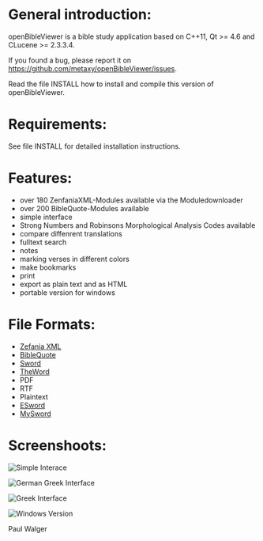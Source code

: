 

General introduction:
====================
openBibleViewer is a bible study application based on C++11, Qt >= 4.6 and CLucene >= 2.3.3.4.

If you found a bug, please report it on <https://github.com/metaxy/openBibleViewer/issues>.

Read the file INSTALL how to install and compile this version of openBibleViewer.

Requirements:
================
See file INSTALL for detailed installation instructions.


Features:
=================
+ over 180 ZenfaniaXML-Modules available via the Moduledownloader
+ over 200 BibleQuote-Modules available
+ simple interface
+ Strong Numbers and Robinsons Morphological Analysis Codes available
+ compare diffenrent translations
+ fulltext search
+ notes
+ marking verses in different colors
+ make bookmarks
+ print 
+ export as plain text and as HTML
+ portable version for windows



File Formats:
=================
+ [Zefania XML](http://sourceforge.net/projects/zefania-sharp/files/)
+ [BibleQuote](http://jesuschrist.ru/software/)
+ [Sword](http://www.crosswire.org/sword/index.jsp)
+ [TheWord](http://www.theword.net/)
+ PDF
+ RTF
+ Plaintext
+ [ESword](http://www.e-sword.net/)
+ [MySword](http://www.mysword.info/)


Screenshoots:
===============
![Simple Interace](https://metaxy.github.io/openBibleViewer/images/german.png)

![German Greek Interface](https://metaxy.github.io/openBibleViewer/images/greek-german.png)

![Greek Interface](https://metaxy.github.io/openBibleViewer/images/greek.png)

![Windows Version](https://metaxy.github.io/openBibleViewer/images/windows.png)



Paul Walger
